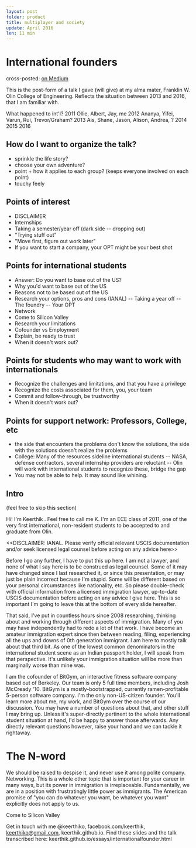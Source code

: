 ```yaml
---
layout: post
folder: product
title: multiplayer and society
update: April 2016
len: 11 min
---
```


# International founders

<div class="essay-subtext">cross-posted: <a href="https://medium.com/@keerthiko">on Medium</a></div>

This is the post-form of a talk I gave (will give) at my alma mater, Franklin W. Olin College of Engineering. Reflects the situation between 2013 and 2016, that I am familiar with.

What happened to int'l?
2011 Ollie, Albert, 	Jay, me
2012 Ananya, 			Yifei, Varun, Rui, Trevor/Graham?
2013 Ais, Shane, Jason, Alison, Andrea, ?
2014 
2015 
2016 

## How do I want to organize the talk?
- sprinkle the life story?
- choose your own adventure?
- point + how it applies to each group? (keeps everyone involved on each point)
- touchy feely

## Points of interest
- DISCLAIMER
- Internships
- Taking a semester/year off (dark side -- dropping out)
- "Trying stuff out"
- "Move first, figure out work later"
- If you want to start a company, your OPT might be your best shot

## Points for international students
- Answer: Do you want to base out of the US?
- Why you'd want to base out of the US
- Reasons not to be based out of the US
- Research your options, pros and cons (IANAL)
-- Taking a year off
-- The foundry
-- Your OPT
- Network
- Come to Silicon Valley
- Research your limitations
- Cofounder vs Employment
- Explain, be ready to trust
- When it doesn't work out?

## Points for students who may want to work with internationals
- Recognize the challenges and limitations, and that you have a privilege
- Recognize the costs associated for them, you, your team
- Commit and follow-through, be trustworthy
- When it doesn't work out?

## Points for support network: Professors, College, etc
- the side that encounters the problems don't know the solutions, the side with the solutions doesn't realize the problems
- College: Many of the resources sideline international students
-- NASA, defense contractors, several internship providers are reluctant
-- Olin will work with international students to recognize these, bridge the gap
- You may not be able to help. It may sound like whining. 

## Intro
(feel free to skip this section)

Hi! I'm Keerthik <Omanakuttan>. Feel free to call me K. I'm an ECE class of 2011, one of the very first international, non-resident students to be accepted to and graduate from Olin.

<<DISCLAIMER: IANAL. Please verify official relevant USCIS documentation and/or seek licensed legal counsel before acting on any advice here>>

Before I go any further, I have to put this up here. I am not a lawyer, and none of what I say here is to be construed as legal counsel. Some of it may have changed since I last researched it, or since this presentation, or may just be plain incorrect because I'm stupid. Some will be different based on your personal circumstances like nationality, etc. So please double-check with official information from a licensed immigration lawyer, up-to-date USCIS documentation before acting on any advice I give here. This is so important I'm going to leave this at the bottom of every slide hereafter.

That said, I've put in countless hours since 2008 researching, thinking about and working through different aspects of immigration. Many of you may have independently had to redo a lot of that work. I have become an amateur immigration expert since then between reading, filing, experiencing all the ups and downs of 0th generation immigrant. I am here to mostly talk about that third bit. As one of the lowest common denominators in the international student scene as an Indian passport holder, I will speak from that perspective. It's unlikely your immigration situation will be more than marginally worse than mine was.

I am the cofounder of BitGym, an interactive fitness software company based out of Berkeley. Our team is only 5 full time members, including Josh McCready '10. BitGym is a mostly-bootstrapped, currently ramen-profitable 5-person software company. I'm the only non-US-citizen founder. You'll learn more about me, my work, and BitGym over the course of our discussion. You may have a number of questions about that, and other stuff I may bring up. Unless it's super-directly pertinent to the whole international student situation at hand, I'd be happy to answer those afterwards. Any directly relevant questions however, raise your hand and we can tackle it rightaway.


# The N-word 
We should be raised to despise it, and never use it among polite company. Networking. This is a whole other topic that is important for your career in many ways, but its power in immigration is irreplaceable. Fundamentally, we are in a position with frustratingly little power as immigrants. The American promise of "you can do whatever you want, be whatever you want" explicitly does not apply to us.

Come to Silicon Valley

Get in touch with me @keerthiko, facebook.com/keerthik, keerthiko@gmail.com, keerthik.github.io. 
Find these slides and the talk transcribed here: keerthik.github.io/essays/internationalfounder.html




